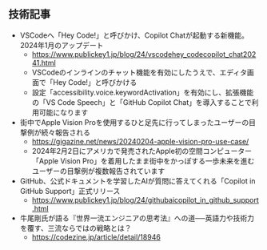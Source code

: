 ## 技術記事

- VSCodeへ「Hey Code!」と呼びかけ、Copilot Chatが起動する新機能。2024年1月のアップデート
  - https://www.publickey1.jp/blog/24/vscodehey_codecopilot_chat20241.html
  - VSCodeのインラインのチャット機能を有効にしたうえで、エディタ画面で「Hey Code!」と呼びかける
  - 設定「accessibility.voice.keywordActivation」を有効にし、拡張機能の「VS Code Speech」と「GitHub Copilot Chat」を導入することで利用可能になります
- 街中でApple Vision Proを使用するひと足先に行ってしまったユーザーの目撃例が続々報告される
  - https://gigazine.net/news/20240204-apple-vision-pro-use-case/
  - 2024年2月2日にアメリカで発売されたApple初の空間コンピューター「Apple Vision Pro」を着用したまま街中をかっぽする一歩未来を進むユーザーの目撃例が複数報告されています
- GitHub、公式ドキュメントを学習したAIが質問に答えてくれる「Copilot in GitHub Support」正式リリース
  - https://www.publickey1.jp/blog/24/githubaicopilot_in_github_support.html
- 牛尾剛氏が語る『世界一流エンジニアの思考法』への道──英語力や技術力を覆す、三流ならではの戦略とは？
  - https://codezine.jp/article/detail/18946
